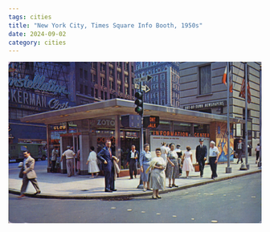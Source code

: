 ```yaml
---
tags: cities
title: "New York City, Times Square Info Booth, 1950s"
date: 2024-09-02
category: cities
---
```


![nyc-times-square-info.jpg](https://raw.githubusercontent.com/muneer78/muneer78.github.io/master/images/nyc-times-square-info.jpg)